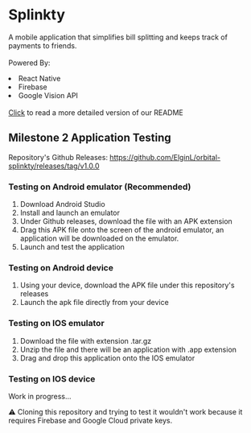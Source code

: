# Splinkty
A mobile application that simplifies bill splitting and keeps track of payments to friends.<br/><br/>
Powered By:
<li>React Native</li>
<li>Firebase</li>
<li>Google Vision API</li>
<br/>
<a href="https://docs.google.com/document/d/1SlQsbSLH2CgwTS_Y1v8dfrqgjovoPbgwGx44P9LKwko/edit?usp=sharing">Click</a> to read a more detailed version of our README

## Milestone 2 Application Testing
Repository's Github Releases: https://github.com/ElginL/orbital-splinkty/releases/tag/v1.0.0
### Testing on Android emulator (Recommended)
1) Download Android Studio
2) Install and launch an emulator
3) Under Github releases, download the file with an APK extension
4) Drag this APK file onto the screen of the android emulator, an application will be downloaded on the emulator. 
5) Launch and test the application

### Testing on Android device
1) Using your device, download the APK file under this repository's releases
2) Launch the apk file directly from your device

### Testing on IOS emulator
1) Download the file with extension .tar.gz
2) Unzip the file and there will be an application with .app extension
3) Drag and drop this application onto the IOS emulator

### Testing on IOS device
Work in progress...

:warning: Cloning this repository and trying to test it wouldn't work because it requires Firebase and Google Cloud private keys.

